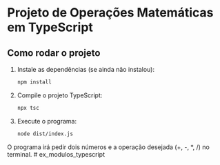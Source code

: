 # Projeto de Operações Matemáticas em TypeScript

## Como rodar o projeto

1. Instale as dependências (se ainda não instalou):
   ```bash
   npm install
   ```

2. Compile o projeto TypeScript:
   ```bash
   npx tsc
   ```

3. Execute o programa:
   ```bash
   node dist/index.js
   ```

O programa irá pedir dois números e a operação desejada (+, -, *, /) no terminal. # ex_modulos_typescript